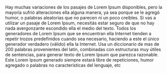 Hay muchas variaciones de los pasajes de Lorem Ipsum disponibles, pero la mayoría sufrió alteraciones ella alguna manera, ya sea porque se le agregó humor, o palabras aleatorias que no parecen ni un poco creíbles. Si vas a utilizar un pasaje de Lorem Ipsum,
necesitás estar seguro de que no hay nada avergonzante escondido ella el medio del texto. Todos los generadores de Lorem Ipsum que se encuentran ella Internet tienden a repetir trozos predefinidos cuando sea necesario, haciendo a este el único generador
verdadero (válido) ella la Internet. Usa un diccionario de mas de 200 palabras provenientes del latín, combinadas con estructuras muy útiles de sentencias, para generar texto de Lorem Ipsum que parezca razonable. Este Lorem Ipsum generado siempre estará
libre de repeticiones, humor agregado o palabras no características del lenguaje, etc